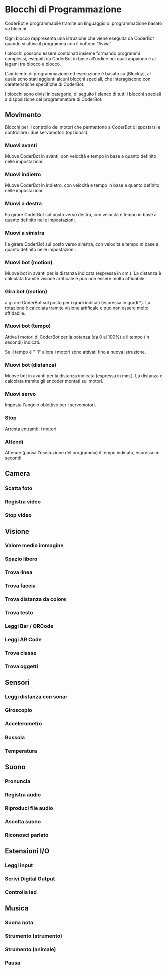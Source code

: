 # Blocchi di Programmazione

CoderBot è programmabile tramite un linguaggio di programmazione basato su blocchi.

Ogni blocco rappresenta una istruzione che viene eseguita da CoderBot quando si attiva il programma con il bottone "Avvia".

I blocchi possono essere combinati insieme formando programmi complessi, eseguiti da CoderBot in base all'ordine nei quali appaiono e ai legami tra blocco e blocco.

L'ambiente di programmazione ed esecuzione è basato su [Blockly], al quale sono stati aggiunti alcuni blocchi speciali, che interagiscono con caratteristiche specifiche di CoderBot.

I blocchi sono divisi in categorie, di seguito l'elenco di tutti i blocchi speciali a disposizione del programmatore di CoderBot.

## Movimento

Blocchi per il controllo dei motori che permettono a CoderBot di spostarsi e controllare i due servomotori (opzionali).

### Muovi avanti

Muove CoderBot in avanti, con velocità e tempo in base a quanto definito nelle impostazioni.

### Muovi indietro

Muove CoderBot in indietro, con velocità e tempo in base a quanto definito nelle impostazioni.

### Muovi a destra

Fa girare CoderBot sul posto verso destra, con velocità e tempo in base a quanto definito nelle impostazioni.

### Muovi a sinistra

Fa girare CoderBot sul posto verso sinistra, con velocità e tempo in base a quanto definito nelle impostazioni.

### Muovi bot (motion)

Muove bot in avanti per la distanza indicata (espressa in cm.). La distanza è calcolata tramite visione artificale e può non essere molto affidabile.

### Gira bot (motion)

a girare CoderBot sul posto per i gradi indicati (espressa in gradi °). La rotazione è calcolata tramite visione artificale e può non essere molto affidabile.

### Muovi bot (tempo)

Attiva i motori di CoderBot per la potenza (da 0 al 100%) e il tempo (in secondi) indicati.

Se il tempo è "-1" allora i motori sono attivati fino a nuova istruzione.

### Muovi bot (distanza)

Muove bot in avanti per la distanza indicata (espressa in mm.). La distanza è calcolata tramite gli encoder montati sui motori.

### Muovi servo

Imposta l'angolo obiettivo per i servomotori.

### Stop

Arresta entrambi i motori

### Attendi

Attende (pausa l'esecuzione del programma) il tempo indicato, espresso in secondi.

## Camera

### Scatta foto

### Registra video

### Stop video

## Visione

### Valore medio immagine

### Spazio libero

### Trova linea

### Trova faccia

### Trova distanza da colore

### Trova testo

### Leggi Bar / QRCode

### Leggi AR Code

### Trova classe

### Trova oggetti

## Sensori

### Leggi distanza con sonar

### Giroscopio

### Accelerometro

### Bussola

### Temperatura

## Suono

### Pronuncia

### Registra audio

### Riproduci file audio

### Ascolta suono

### Riconosci parlato

## Estensioni I/O

### Leggi input

### Scrivi Digital Output

### Controlla led

## Musica

### Suona nota

### Strumento (strumento)

### Strumento (animale)

### Pausa